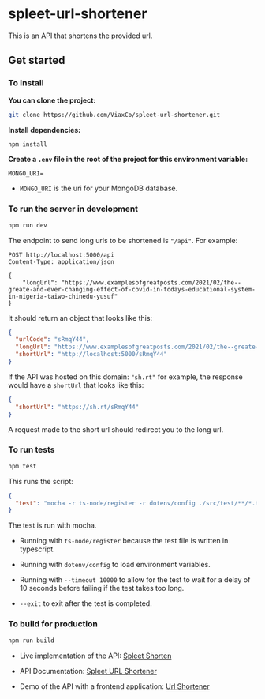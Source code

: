 # spleet-url-shortener

This is an API that shortens the provided url.

## Get started

### To Install

**You can clone the project:**

```bash
git clone https://github.com/ViaxCo/spleet-url-shortener.git
```

**Install dependencies:**

```bash
npm install
```

**Create a `.env` file in the root of the project for this environment variable:**

```
MONGO_URI=
```

- `MONGO_URI` is the uri for your MongoDB database.

### To run the server in development

```bash
npm run dev
```

The endpoint to send long urls to be shortened is `"/api"`.
For example:

```http
POST http://localhost:5000/api
Content-Type: application/json

{
    "longUrl": "https://www.examplesofgreatposts.com/2021/02/the--greate-and-ever-changing-effect-of-covid-in-todays-educational-system-in-nigeria-taiwo-chinedu-yusuf"
}
```

It should return an object that looks like this:

```json
{
  "urlCode": "sRmqY44",
  "longUrl": "https://www.examplesofgreatposts.com/2021/02/the--greate-and-ever-changing-effect-of-covid-in-todays-educational-system-in-nigeria-taiwo-chinedu-yusuf",
  "shortUrl": "http://localhost:5000/sRmqY44"
}
```

If the API was hosted on this domain: `"sh.rt"` for example, the response would have a `shortUrl` that looks like this:

```json
{
  "shortUrl": "https://sh.rt/sRmqY44"
}
```

A request made to the short url should redirect you to the long url.

### To run tests

```bash
npm test
```

This runs the script:

```json
{
  "test": "mocha -r ts-node/register -r dotenv/config ./src/test/**/*.test.ts --timeout 10000 --exit"
}
```

The test is run with mocha.

- Running with `ts-node/register` because the test file is written in typescript.

- Running with `dotenv/config` to load environment variables.

- Running with `--timeout 10000` to allow for the test to wait for a delay of 10 seconds before failing if the test takes too long.

- `--exit` to exit after the test is completed.

### To build for production

```bash
npm run build
```

- Live implementation of the API: [Spleet Shorten](https://spleet-shorten.herokuapp.com/)

- API Documentation: [Spleet URL Shortener](https://documenter.getpostman.com/view/13046478/TWDdiDK5)

- Demo of the API with a frontend application: [Url Shortener](https://viaxco-spleet-url-shortener.netlify.app/)
